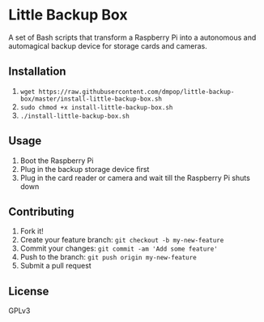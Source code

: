 # Little Backup Box
A set of Bash scripts that transform a Raspberry Pi into a autonomous and automagical backup device for storage cards and cameras.

## Installation

1. `wget https://raw.githubusercontent.com/dmpop/little-backup-box/master/install-little-backup-box.sh`
2. `sudo chmod +x install-little-backup-box.sh`
3. `./install-little-backup-box.sh`

## Usage

1. Boot the Raspberry Pi
2. Plug in the backup storage device first
3. Plug in the card reader or camera and wait till the Raspberry Pi shuts down

## Contributing

1. Fork it!
2. Create your feature branch: `git checkout -b my-new-feature`
3. Commit your changes: `git commit -am 'Add some feature'`
4. Push to the branch: `git push origin my-new-feature`
5. Submit a pull request


## License

GPLv3
